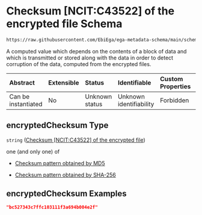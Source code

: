 # Checksum \[NCIT:C43522] of the encrypted file Schema

```txt
https://raw.githubusercontent.com/EbiEga/ega-metadata-schema/main/schemas/EGA.common-definitions.json#/$defs/fileObject/properties/encryptedChecksum
```

A computed value which depends on the contents of a block of data and which is transmitted or stored along with the data in order to detect corruption of the data, computed from the encrypted files.

| Abstract            | Extensible | Status         | Identifiable            | Custom Properties | Additional Properties | Access Restrictions | Defined In                                                                                           |
| :------------------ | :--------- | :------------- | :---------------------- | :---------------- | :-------------------- | :------------------ | :--------------------------------------------------------------------------------------------------- |
| Can be instantiated | No         | Unknown status | Unknown identifiability | Forbidden         | Allowed               | none                | [EGA.common-definitions.json\*](../../../schemas/EGA.common-definitions.json "open original schema") |

## encryptedChecksum Type

`string` ([Checksum \[NCIT:C43522\] of the encrypted file](ega-4-defs-ega-file-object-properties-checksum-ncitc43522-of-the-encrypted-file.md))

one (and only one) of

* [Checksum pattern obtained by MD5](ega-4-defs-ega-file-object-properties-checksum-ncitc43522-of-the-encrypted-file-oneof-checksum-pattern-obtained-by-md5.md "check type definition")

* [Checksum pattern obtained by SHA-256](ega-4-defs-ega-file-object-properties-checksum-ncitc43522-of-the-encrypted-file-oneof-checksum-pattern-obtained-by-sha-256.md "check type definition")

## encryptedChecksum Examples

```json
"bc527343c7ffc103111f3a694b004e2f"
```
